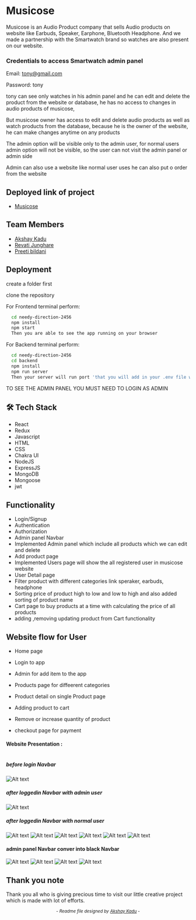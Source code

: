 #  Musicose 

Musicose is an Audio Product company that sells Audio products on website like Earbuds, Speaker, Earphone, Bluetooth Headphone.
And we made a partnership with the Smartwatch brand so watches are also present on our website.

### Credentials to access Smartwatch admin panel
Email: tony@gmail.com 

Password: tony

tony can see only watches in his admin panel and he can edit and delete the product from the website or database, 
he has no access to changes in audio products of musicose,

But musicose owner has access to edit and delete audio products as well as watch products from the database, 
because he is the owner of the website, he can make changes anytime on any products

The admin option will be visible only to the admin user, for normal users admin option will not be visible, so the user can not visit the admin panel or admin side

Admin can also use a website like normal user uses he can also put o order from the website  

## Deployed link of project
- <a href="https://needy-direction-2456.vercel.app/">Musicose</a>

## Team Members

<ul>
  <li><a href="https://github.com/akshaykadu24">Akshay Kadu</a></li>
  <li><a href="https://github.com/RevatiJunghare">Revati Junghare</a></li>
  <li><a href="https://github.com/Preetibildani">Preeti bildani</a></li>
  
</ul>


## Deployment

create a folder first 

clone the repository

For Frontend terminal perform:

```bash
  cd needy-direction-2456
  npm install
  npm start
  Then you are able to see the app running on your browser
```

For Backend terminal perform:


```bash
  cd needy-direction-2456
  cd backend
  npm install
  npm run server
  Then your server will run port 'that you will add in your .env file with monogo atlas url'
```

TO SEE THE ADMIN PANEL YOU MUST NEED TO LOGIN AS ADMIN


## 🛠 Tech Stack

- React
- Redux
- Javascript
- HTML
- CSS
- Chakra UI
- NodeJS
- ExpressJS
- MongoDB
- Mongoose
- jwt



## Functionality

- Login/Signup
- Authentication
- Authorization
- Admin panel Navbar
- Implemented Admin panel which include all products which we can edit and delete
- Add product page
- Implemented Users page will show the all registered user in musicose website
- User Detail page 
- Filter product with different categories link speraker, earbuds, headphone
- Sorting price of product high to low and low to high and also added sorting of 
product name
- Cart page to buy products at a time with calculating the price of all products
- adding ,removing updating product from Cart functionality 



## Website flow for User

- Home page

- Login to app

- Admin for add item to the app

- Products page for diffeerent categories

- Product detail on single Product page

- Adding product to cart 

- Remove or increase quantity of product 

- checkout page for payment






#### Website Presentation :
#
##### before login Navbar
![Alt text](public/redme/Screenshot%20(276).png)

##### after loggedin Navbar with admin user 
![Alt text](public/redme/Screenshot%20(278).png)

##### after loggedin Navbar with normal user 
![Alt text](public/redme/Screenshot%20(290).png)
![Alt text](public/redme/Screenshot%20(279).png)
![Alt text](public/redme/Screenshot%202023-03-07%20024326.png)
![Alt text](public/redme/Screenshot%20(280).png)
![Alt text](public/redme/Screenshot%20(281).png)
![Alt text](public/redme/Screenshot%20(282).png)
#### admin panel Navbar conver into black Navbar
![Alt text](public/redme/Screenshot%20(283).png)
![Alt text](public/redme/Screenshot%20(284).png)
![Alt text](public/redme/Screenshot%20(286).png)
![Alt text](public/redme/Screenshot%20(287).png)



## Thank you note
Thank you all who is giving precious time to visit our little creative project which is made with lot of efforts.

_<p align="center"><sub>- Readme file designed by <a href="https://github.com/akshaykadu24">Akshay Kadu</a> -</sub></p>_
